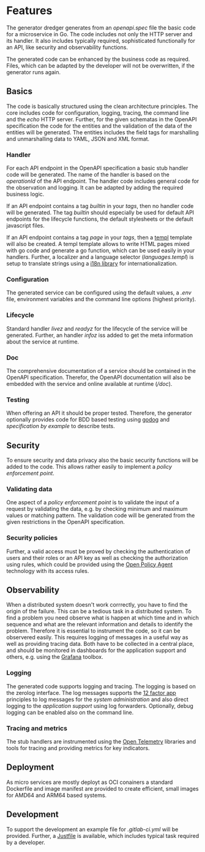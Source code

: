 # Features

The generator dredger generates from an _openapi.spec_ file the basic code for a microservice in Go. The code includes not only the HTTP server and its handler. It also includes typically required, sophisticated functionally for an API, like security and observability functions.

The generated code can be enhanced by the business code as required. Files, which can be adapted by the developer will not be overwritten, if the generator runs again.

## Basics

The code is basically structured using the clean architecture principles. The core includes code for configuration, logging, tracing, the command line and the _echo_ HTTP server. Further, for the given schematas in the OpenAPI specification the code for the entities and the validation of the data of the entities will be generated. The entities includes the field tags for marshalling and unmarshalling data to YAML, JSON and XML format.

### Handler

For each API endpoint in the OpenAPI specification a basic stub handler code will be generated. The name of the handler is based on the _operationId_ of the API endpoint. The handler code includes general code for the observation and logging. It can be adapted by adding the required business logic.

If an API endpoint contains a tag _builtin_ in your _tags_, then no handler code will be generated. The tag _builtin_ should especially be used for default API endpoints for the lifecycle functions, the default stylesheets or the default javascript files.

If an API endpoint contains a tag _page_ in your _tags_, then a [templ](https://templ.guide/) template will also be created. A templ template allows to write HTML pages mixed with go code and generate a go function, which can be used easily in your handlers. Further, a localizer and a language selector (_languages.templ_) is setup to translate strings using a [i18n library](github.com/nicksnyder/go-i18n/v2/i18n) for internationalization.

### Configuration

The generated service can be configured using the default values, a _.env_ file, environment variables and the command line options (highest priority).

### Lifecycle

Standard handler _livez_ and _readyz_ for the lifecycle of the service will be generated. Further, an handler _infoz_ iss added to get the meta information about the service at runtime.

### Doc

The comprehensive documentation of a service should be contained in the OpenAPI specification. Therefor, the OpenAPI documentation will also be embedded with the service and online available at runtime (_/doc_).

### Testing

When offering an API it should be proper tested. Therefore, the generator optionally provides code for BDD based testing using [godog](https://github.com/cucumber/godog) and _specification by example_ to describe tests.

## Security

To ensure security and data privacy also the basic security functions will be added to the code. This allows rather easily to implement a _policy enforcement point_.

### Validating data

One aspect of a _policy enforcement point_ is to validate the input of a request by validating the data, e.g. by checking minimum and maximum values or matching pattern. The validation code will be generated from the given restrictions in the OpenAPI specification.

### Security policies

Further, a valid access must be proved by checking the authentication of users and their roles or an API key as well as checking the authorization using rules, which could be provided using the [Open Policy Agent](https://www.openpolicyagent.org/) technology with its access rules.

## Observability

When a distributed system doesn't work corrrectly, you have to find the origin of the failure. This can be a tedious task in a distributed system. To find a problem you need observe what is happen at which time and in which sequence and what are the relevant information and details to identify the problem. Therefore it is essential to instrument the code, so it can be observered easily. This requires logging of messages in a useful way as well as providing tracing data. Both have to be collected in a central place, and should be monitored in dashboards for the application support and others, e.g. using the [Grafana](https://grafana.com/) toolbox.

### Logging

The generated code supports logging and tracing. The logging is based on the zerolog interface. The log messages supports the [12 factor app](https://12factor.net/) principles to log messages for the _system administration_ and also direct logging to the _application support_ using log forwarders. Optionally, debug logging can be enabled also on the command line.

### Tracing and metrics

The stub handlers are instrumented using the [Open Telemetry](https://pkg.go.dev/go.opentelemetry.io/otel) libraries and tools for tracing and providing metrics for key indicators.

## Deployment

As micro services are mostly deployt as OCI conainers a standard Dockerfile and image manifest are provided to create efficient, small images for AMD64 and ARM64 based systems.

## Development

To support the development an example file for _.gitlab-ci.yml_ will be provided. Further, a [Justfile](https://just.systems/) is available, which includes typical task required by a developer.
